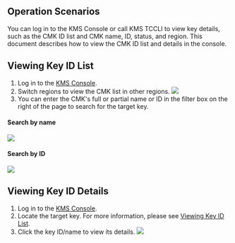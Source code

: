 ## Operation Scenarios
You can log in to the KMS Console or call KMS TCCLI to view key details, such as the CMK ID list and CMK name, ID, status, and region. This document describes how to view the CMK ID list and details in the console.

## Viewing Key ID List
1. Log in to the [KMS Console](https://console.cloud.tencent.com/kms2).
2. Switch regions to view the CMK list in other regions.
![](https://main.qcloudimg.com/raw/05f9e18ff502122ee9741fe50dbee8fd.jpg)
3. You can enter the CMK's full or partial name or ID in the filter box on the right of the page to search for the target key.
#### Search by name
![](https://main.qcloudimg.com/raw/da6fa13eeda8ce158bdfbd913789bb87.jpg)
#### Search by ID
![](https://main.qcloudimg.com/raw/17f9f9f26e699842c717ce505e42a85b.jpg)




## Viewing Key ID Details
1. Log in to the [KMS Console](https://console.cloud.tencent.com/kms2).
2. Locate the target key. For more information, please see [Viewing Key ID List](https://cloud.tencent.com/document/product/573/38386).
3. Click the key ID/name to view its details.
![](https://main.qcloudimg.com/raw/035eba41cedef060ef42451a4f4c94e6.jpg)

